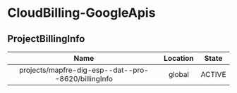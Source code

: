 # CloudBilling-GoogleApis

## ProjectBillingInfo

| Name                                                | Location | State  |
| :-------------------------------------------------: | :------: | :----: |
| projects/mapfre-dig-esp--dat--pro--8620/billingInfo | global   | ACTIVE |